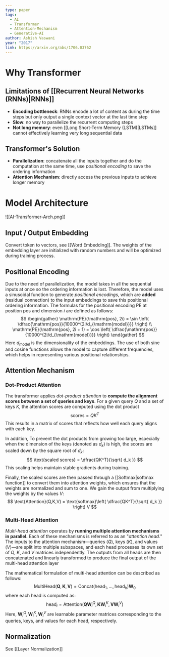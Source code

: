 ```yaml
---
type: paper
tags:
  - AI
  - Transformer
  - Attention-Mechanism
  - Generative-AI
author: Ashish Vaswani
year: "2017"
link: https://arxiv.org/abs/1706.03762
---
```

# Why Transformer
## Limitations of [[Recurrent Neural Networks (RNNs)|RNNs]]
- **Encoding bottleneck**: RNNs encode a lot of content as during the time steps but only output a single context vector at the last time step
- **Slow**: no way to parallelize the recurrent computing steps
- **Not long memory**: even [[Long Short-Term Memory (LSTM)|LSTMs]] cannot effectively learning very long sequential data

## Transformer's Solution
- **Parallelization**: concatenate all the inputs together and do the computation at the same time, use *positional encoding* to save the ordering information
- **Attention Mechanism**: directly access the previous inputs to achieve longer memory

# Model Architecture
![[AI-Transformer-Arch.png]]
## Input / Output Embedding
Convert token to vectors, see [[Word Embedding]]. The weights of the embedding layer are initialized with random numbers and will be optimized during training process.

## Positional Encoding
Due to the need of parallelization, the model takes in all the sequential inputs at once so the ordering information is lost. Therefore, the model uses a sinusoidal function to generate *positional encodings*, which are **added** (residual connection) to the input embeddings to save this positional ordering information. The formulas for the positional encoding $\mathrm{PE}$ at position $\mathrm{pos}$ and dimension $i$ are defined as follows:
$$
\begin{gather}
\mathrm{PE}(\mathrm{pos}, 2i) = \sin \left( \dfrac{\mathrm{pos}}{10000^{2i/d_{\mathrm{model}}}} \right)  \\
\mathrm{PE}(\mathrm{pos}, 2i + 1) = \cos \left( \dfrac{\mathrm{pos}}{10000^{2i/d_{\mathrm{model}}}} \right) 
\end{gather}
$$
Here $d_\mathrm{model}$ is the dimensionality of the embeddings. The use of both sine and cosine functions allows the model to capture different frequencies, which helps in representing various positional relationships.

## Attention Mechanism
### Dot-Product Attention
The transformer applies *dot-product attention* to **compute the alignment scores between a set of queries and keys**. For a given query $Q$ and a set of keys $K$, the attention scores are computed using the dot product
$$
\text{scores} = QK^T
$$
This results in a matrix of scores that reflects how well each query aligns with each key.

In addition, To prevent the dot products from growing too large, especially when the dimension of the keys (denoted as $d_k$​) is high, the scores are scaled down by the square root of $d_k$:
$$
\text{scaled scores} = \dfrac{QK^T}{\sqrt{ d_k }}
$$
This scaling helps maintain stable gradients during training.

Finally, the scaled scores are then passed through a [[Softmax|softmax function]] to convert them into attention weights, which ensures that the weights are normalized and sum to one. We gain the output from multiplying the weights by the values $V$:
$$
\text{Attention}(Q,K,V) = \text{softmax}\left( \dfrac{QK^T}{\sqrt{ d_k }} \right) V
$$
### Multi-Head Attention
*Multi-head attention* operates by **running multiple attention mechanisms in parallel.** Each of these mechanisms is referred to as an "*attention head.*" The inputs to the attention mechanism—queries ($Q$), keys ($K$), and values ($V$)—are split into multiple subspaces, and each head processes its own set of $Q$, $K$, and $V$ matrices independently. The outputs from all heads are then concatenated and linearly transformed to produce the final output of the multi-head attention layer

The mathematical formulation of multi-head attention can be described as follows:
$$
\text{MultiHead}(\textbf{Q}, \textbf{K}, \textbf{V}) = \text{Concat}(\text{head}_1, \ldots, \text{head}_h) \textbf{W}_0
$$
where each head is computed as:
$$
\text{head}_i = \text{Attention}(\textbf{Q} \textbf{W}_i^Q, \textbf{K} \textbf{W}_i^K, \textbf{V} \textbf{W}_i^V)
$$
Here, $\textbf{W}_i^Q, \textbf{W}_i^K, \textbf{W}_i^V$ are learnable parameter matrices corresponding to the queries, keys, and values for each head, respectively.

## Normalization
See [[Layer Normalization]]


